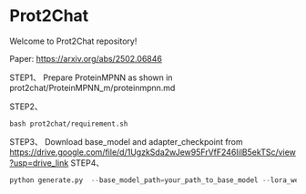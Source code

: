 # Prot2Chat
Welcome to Prot2Chat repository!

Paper: https://arxiv.org/abs/2502.06846

STEP1、
Prepare ProteinMPNN as shown in prot2chat/ProteinMPNN_m/proteinmpnn.md

STEP2、
```shell
bash prot2chat/requirement.sh
```
STEP3、
Download base_model and adapter_checkpoint from  https://drive.google.com/file/d/1UgzkSda2wJew95FrVfF246IilB5ekTSc/view?usp=drive_link
STEP4、
```python
python generate.py  --base_model_path=your_path_to_base_model --lora_weight_path=prot2chat/lora_wight/lora_weight.pth --pdb_path=prot2chat/pdbs --checkpoint_path=your_path_to_adapter_checkpoint --conversation_data_path=prot2chat/QA_data/test.json
```
